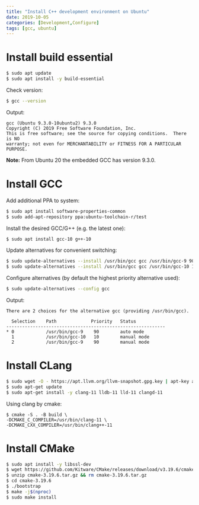 ```yaml
---
title: "Install C++ development environment on Ubuntu"
date: 2019-10-05
categories: [Development,Configure]
tags: [gcc, ubuntu]
---
```


# Install build essential

``` bash
$ sudo apt update
$ sudo apt install -y build-essential
```

Check version:
``` bash
$ gcc --version
```

Output:
```
gcc (Ubuntu 9.3.0-10ubuntu2) 9.3.0
Copyright (C) 2019 Free Software Foundation, Inc.
This is free software; see the source for copying conditions.  There is NO
warranty; not even for MERCHANTABILITY or FITNESS FOR A PARTICULAR PURPOSE.
```

**Note:** From Ubuntu 20 the embedded GCC has version 9.3.0.

# Install GCC

Add additional PPA to system:
``` bash
$ sudo apt install software-properties-common
$ sudo add-apt-repository ppa:ubuntu-toolchain-r/test
```
Install the desired GCC/G++ (e.g. the latest one):
``` bash
$ sudo apt install gcc-10 g++-10
```
Update alternatives for convenient switching:
``` bash
$ sudo update-alternatives --install /usr/bin/gcc gcc /usr/bin/gcc-9 90 --slave /usr/bin/g++ g++ /usr/bin/g++-9 --slave /usr/bin/gcov gcov /usr/bin/gcov-9
$ sudo update-alternatives --install /usr/bin/gcc gcc /usr/bin/gcc-10 10 --slave /usr/bin/g++ g++ /usr/bin/g++-10 --slave /usr/bin/gcov gcov /usr/bin/gcov-10
```
Configure alternatives (by default the highest priority alternative used):
``` bash
$ sudo update-alternatives --config gcc
```
Output:
```
There are 2 choices for the alternative gcc (providing /usr/bin/gcc).

  Selection    Path             Priority   Status
------------------------------------------------------------
* 0            /usr/bin/gcc-9    90        auto mode
  1            /usr/bin/gcc-10   10        manual mode
  2            /usr/bin/gcc-9    90        manual mode
```

# Install CLang

```bash
$ sudo wget -O - https://apt.llvm.org/llvm-snapshot.gpg.key | apt-key add -
$ sudo apt-get update
$ sudo apt-get install -y clang-11 lldb-11 lld-11 clangd-11
```

Using clang by cmake:
```
$ cmake -S . -B build \
-DCMAKE_C_COMPILER=/usr/bin/clang-11 \
-DCMAKE_CXX_COMPILER=/usr/bin/clang++-11
```

# Install CMake

```bash
$ sudo apt install -y libssl-dev
$ wget https://github.com/Kitware/CMake/releases/download/v3.19.6/cmake-3.19.6.tar.gz
$ unzip cmake-3.19.6.tar.gz && rm cmake-3.19.6.tar.gz
$ cd cmake-3.19.6
$ ./bootstrap
$ make -j$(nproc)
$ sudo make install
```